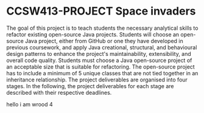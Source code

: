 # CCSW413-PROJECT Space  invaders
The goal of this project is to teach students the necessary analytical skills to refactor existing open-source Java projects. Students will choose an open-source Java project, either from GitHub or one they have developed in previous coursework, and apply Java creational, structural, and behavioural design patterns to enhance the project's maintainability, extensibility, and overall code quality. Students must choose a Java open-source project of an acceptable size that is suitable for refactoring. The open-source project has to include a minimum of 5 unique classes that are not tied together in an inheritance relationship. The project deliverables are organised into four stages. In the following, the project deliverables for each stage are described with their respective deadlines.

hello i am wrood 4